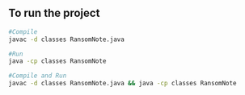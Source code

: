 
## To run the project
```bash
#Compile
javac -d classes RansomNote.java

#Run
java -cp classes RansomNote

#Compile and Run
javac -d classes RansomNote.java && java -cp classes RansomNote
```
